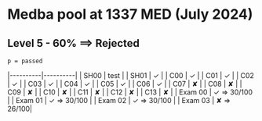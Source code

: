 # Medba pool at 1337 MED (July 2024)

## Level 5 - 60% ==> Rejected

``` p = passed ```

|----------|----------|
| SH00 | test |
| SH01 | ✓ |
| C00 | ✓ |
| C01 | ✓ |
| C02 | ✓ |
| C03 | ✓ |
| C04 | ✓ |
| C05 | ✓ |
| C06 | ✓ |
| C07 | ✘ |
| C08 | ✘ |
| C09 | ✘ |
| C10 | ✘ |
| C11 | ✘ |
| C12 | ✘ |
| C13 | ✘ |
| Exam 00 | ✓ => 30/100 |
| Exam 01 | ✓ => 30/100 |
| Exam 02 | ✓ => 30/100 |
| Exam 03 | ✘ => 26/100|
